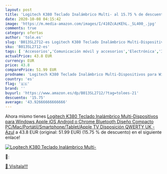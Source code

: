 ```yaml
---
layout: post
title: 'Logitech K380 Teclado Inalámbrico Multi- al 15.75 % de descuento'
date: 2020-10-08 04:15:42
image: 'https://m.media-amazon.com/images/I/410ZcAzKEhL._SL400_.jpg'
comments: true
category: ofertas
author: 'tole.es'
slug: 'B013SL2712-es Logitech K380 Teclado Inalámbrico Multi-Dispositivos para...'
sku: 'B013SL2712-es'
tags: [ 'Accesorios','Comunicación móvil y accesorios','Electrónica','Informática','Móviles','Móviles y smartphones libres','Ratones','Smartwatches','Tabletas gráficas','Teclados, ratones y periféricos de entrada','Tecnología para vestir','android', ]
actualPrice: 43.8 EUR
currency: EUR
price: 43.8
comparePrice: 51.99 EUR
prodname: 'Logitech K380 Teclado Inalámbrico Multi-Dispositivos para Windows  Apple iOS  Android o Chrome  Bluetooth  Diseño Compacto  PC/Mac/Portátil/Smartphone/Tablet/Apple TV  Disposición QWERTY UK - Azul'
country: 'es'
flag: '🇪🇸'
brand: ''
buyurl: 'https://www.amazon.es/dp/B013SL2712/?tag=tolees-21'
descuento: '15.75'
average: '43.92666666666666'
---
```


Ahora mismo tienes [Logitech K380 Teclado Inalámbrico Multi-Dispositivos para Windows  Apple iOS  Android o Chrome  Bluetooth  Diseño Compacto  PC/Mac/Portátil/Smartphone/Tablet/Apple TV  Disposición QWERTY UK - Azul](https://www.amazon.es/dp/B013SL2712/?tag=tolees-21) a 43.8 EUR (original: 51.99 EUR) (15.75 %  de descuento) en el siguiente enlace!

[![Logitech K380 Teclado Inalámbrico Multi-](https://m.media-amazon.com/images/I/410ZcAzKEhL._SL400_.jpg)](https://www.amazon.es/dp/B013SL2712/?tag=tolees-21)

🔎:


[🛒 Visítala!!!](https://www.amazon.es/dp/B013SL2712/?tag=tolees-21)
